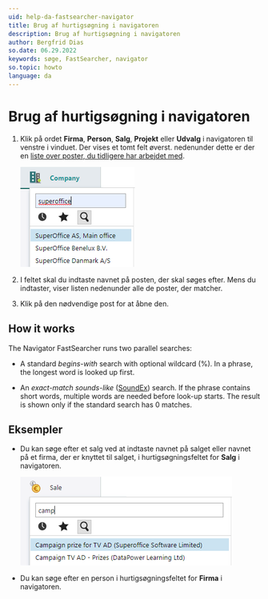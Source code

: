 ```yaml
---
uid: help-da-fastsearcher-navigator
title: Brug af hurtigsøgning i navigatoren
description: Brug af hurtigsøgning i navigatoren
author: Bergfrid Dias
so.date: 06.29.2022
keywords: søge, FastSearcher, navigator
so.topic: howto
language: da
---
```


# Brug af hurtigsøgning i navigatoren

1. Klik på ordet **Firma**, **Person**, **Salg**, **Projekt** eller **Udvalg** i navigatoren til venstre i vinduet. Der vises et tomt felt øverst. nedenunder dette er der en [liste over poster, du tidligere har arbejdet med][1].

    ![Hurtigsøgning -screenshot][img1]

2. I feltet skal du indtaste navnet på posten, der skal søges efter. Mens du indtaster, viser listen nedenunder alle de poster, der matcher.

3. Klik på den nødvendige post for at åbne den.

## How it works

The Navigator FastSearcher runs two parallel searches:

* A standard *begins-with* search with optional wildcard (%). In a phrase, the longest word is looked up first.

* An *exact-match* *sounds-like* ([SoundEx][2]) search. If the phrase contains short words, multiple words are needed before look-up starts. The result is shown only if the standard search has 0 matches.

## Eksempler

* Du kan søge efter et salg ved at indtaste navnet på salget eller navnet på et firma, der er knyttet til salget, i hurtigsøgningsfeltet for **Salg** i navigatoren.

    ![Hurtigsøgning -screenshot][img2]

* Du kan søge efter en person i hurtigsøgningsfeltet for **Firma** i navigatoren.

<!-- Referenced links -->
[1]: ../../learn/basics/history.md
[2]: ../../api/osql/soundx.md

<!-- Referenced images -->
[img1]: ../../../media/loc/en/search-options/quicksearch-company.png
[img2]: ../../../media/loc/en/search-options/quicksearch-sale.png
